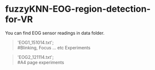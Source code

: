 # fuzzyKNN-EOG-region-detection-for-VR

You can find EOG sensor readings in data folder.

> 'EOG1_151014.txt'; <br>
    #Blinking, Focus ... etc Experiments


>'EOG2_121114.txt'; <br>
 #A4 page experiments

